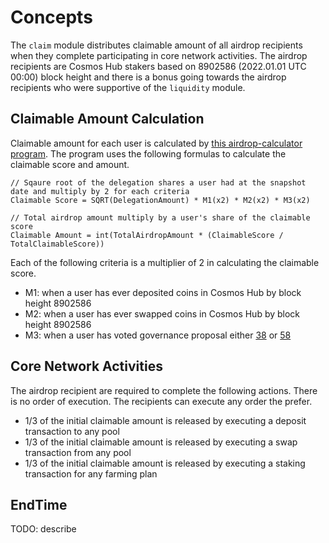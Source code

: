 <!-- order: 1 -->

# Concepts

The `claim` module distributes claimable amount of all airdrop recipients when they complete participating in core network activities. The airdrop recipients are Cosmos Hub stakers based on 8902586 (2022.01.01 UTC 00:00) block height and there is a bonus going towards the airdrop recipients who were supportive of the `liquidity` module. 

## Claimable Amount Calculation

<!-- markdown-link-check-disable-next-line -->
Claimable amount for each user is calculated by [this airdrop-calculator program](https://github.com/cosmosquad-labs/airdrop-calculator). The program uses the following formulas to calculate the claimable score and amount.

```
// Sqaure root of the delegation shares a user had at the snapshot date and multiply by 2 for each criteria
Claimable Score = SQRT(DelegationAmount) * M1(x2) * M2(x2) * M3(x2)

// Total airdrop amount multiply by a user's share of the claimable score
Claimable Amount = int(TotalAirdropAmount * (ClaimableScore / TotalClaimableScore))
```

Each of the following criteria is a multiplier of 2 in calculating the claimable score.

- M1: when a user has ever deposited coins in Cosmos Hub by block height 8902586
- M2: when a user has ever swapped coins in Cosmos Hub by block height 8902586
- M3: when a user has voted governance proposal either [38](https://www.mintscan.io/cosmos/proposals/38) or [58](https://www.mintscan.io/cosmos/proposals/58)

## Core Network Activities

The airdrop recipient are required to complete the following actions. There is no order of execution. The recipients can execute any order the prefer.

- 1/3 of the initial claimable amount is released by executing a deposit transaction to any pool
- 1/3 of the initial claimable amount is released by executing a swap transaction from any pool
- 1/3 of the initial claimable amount is released by executing a staking transaction for any farming plan


## EndTime

TODO: describe 